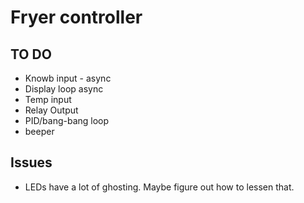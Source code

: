 # Fryer controller

## TO DO

- Knowb input - async
- Display loop async
- Temp input
- Relay Output
- PID/bang-bang loop
- beeper

## Issues

- LEDs have a lot of ghosting. Maybe figure out how to lessen that.
